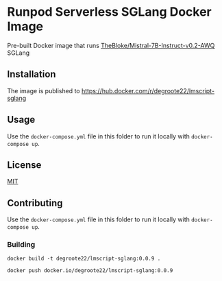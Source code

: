 # Runpod Serverless SGLang Docker Image

Pre-built Docker image that runs [TheBloke/Mistral-7B-Instruct-v0.2-AWQ](https://huggingface.co/TheBloke/Mistral-7B-Instruct-v0.2-AWQ) SGLang

## Installation

The image is published to
https://hub.docker.com/r/degroote22/lmscript-sglang

## Usage

Use the `docker-compose.yml` file in this folder to run it locally with
`docker-compose up`.

## License

[MIT](https://choosealicense.com/licenses/mit/)

## Contributing

Use the `docker-compose.yml` file in this folder to run it locally with
`docker-compose up`.

### Building

```
docker build -t degroote22/lmscript-sglang:0.0.9 .

docker push docker.io/degroote22/lmscript-sglang:0.0.9
```
